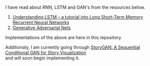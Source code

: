 I have read about RNN, LSTM and GAN's from the resources below.

1. [Understanding LSTM – a tutorial into Long Short-Term Memory Recurrent Neural Networks](https://arxiv.org/pdf/1909.09586)
2. [Generative Adversarial Nets](https://arxiv.org/abs/1406.2661)

Implementations of the above are here in this repository.


Additionaly, I am currently going through [StoryGAN: A Sequential Conditional GAN for Story Visualization](https://arxiv.org/abs/1812.02784)  
and will soon begin implementing it.


